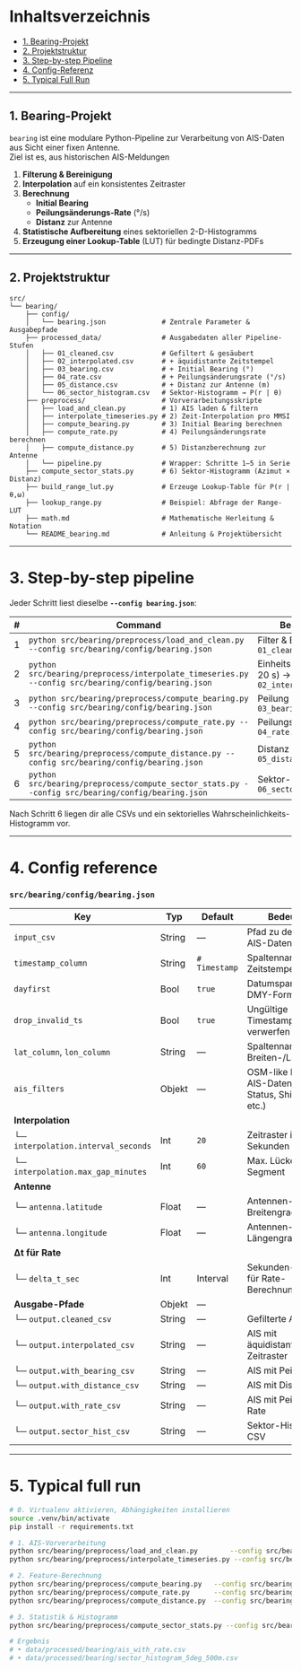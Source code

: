 # Inhaltsverzeichnis

- [1. Bearing-Projekt](#1-bearing-projekt)  
- [2. Projektstruktur](#2-projektstruktur)  
- [3. Step-by-step Pipeline](#3-step-by-step-pipeline)  
- [4. Config-Referenz](#4-config-referenz)  
- [5. Typical Full Run](#5-typical-full-run)  

---

## 1. Bearing-Projekt

`bearing` ist eine modulare Python-Pipeline zur Verarbeitung von AIS-Daten aus Sicht einer fixen Antenne.  
Ziel ist es, aus historischen AIS-Meldungen

1. **Filterung & Bereinigung**  
2. **Interpolation** auf ein konsistentes Zeitraster  
3. **Berechnung**  
   - **Initial Bearing**  
   - **Peilungsänderungs-Rate** (°/s)  
   - **Distanz** zur Antenne  
4. **Statistische Aufbereitung** eines sektoriellen 2-D-Histogramms  
5. **Erzeugung einer Lookup-Table** (LUT) für bedingte Distanz-PDFs  

---

## 2. Projektstruktur

```
src/
└── bearing/
    ├── config/
    │   └── bearing.json              # Zentrale Parameter & Ausgabepfade
    ├── processed_data/               # Ausgabedaten aller Pipeline-Stufen
    │   ├── 01_cleaned.csv            # Gefiltert & gesäubert
    │   ├── 02_interpolated.csv       # + äquidistante Zeitstempel
    │   ├── 03_bearing.csv            # + Initial Bearing (°)
    │   ├── 04_rate.csv               # + Peilungsänderungsrate (°/s)
    │   ├── 05_distance.csv           # + Distanz zur Antenne (m)
    │   └── 06_sector_histogram.csv   # Sektor-Histogramm → P(r | θ)
    ├── preprocess/                   # Vorverarbeitungsskripte
    │   ├── load_and_clean.py         # 1) AIS laden & filtern
    │   ├── interpolate_timeseries.py # 2) Zeit-Interpolation pro MMSI
    │   ├── compute_bearing.py        # 3) Initial Bearing berechnen
    │   ├── compute_rate.py           # 4) Peilungsänderungsrate berechnen
    │   ├── compute_distance.py       # 5) Distanzberechnung zur Antenne
    │   └── pipeline.py               # Wrapper: Schritte 1–5 in Serie
    ├── compute_sector_stats.py       # 6) Sektor-Histogramm (Azimut × Distanz)
    ├── build_range_lut.py            # Erzeuge Lookup-Table für P(r | θ,ω)
    ├── lookup_range.py               # Beispiel: Abfrage der Range-LUT
    ├── math.md                       # Mathematische Herleitung & Notation
    └── README_bearing.md             # Anleitung & Projektübersicht
```

---

# 3.  Step-by-step pipeline

Jeder Schritt liest dieselbe **`--config bearing.json`**:

| #  | Command                                                                                           | Beschreibung                                              |
|----|---------------------------------------------------------------------------------------------------|-----------------------------------------------------------|
| 1  | `python src/bearing/preprocess/load_and_clean.py --config src/bearing/config/bearing.json`        | Filter & Bereinigung → `01_cleaned.csv`                   |
| 2  | `python src/bearing/preprocess/interpolate_timeseries.py --config src/bearing/config/bearing.json`| Einheits-Zeitraster (z.B. 20 s) → `02_interpolated.csv`   |
| 3  | `python src/bearing/preprocess/compute_bearing.py --config src/bearing/config/bearing.json`       | Peilung berechnen → `03_bearing.csv`                      |
| 4  | `python src/bearing/preprocess/compute_rate.py --config src/bearing/config/bearing.json`          | Peilungs-Rate → `04_rate.csv`                             |
| 5  | `python src/bearing/preprocess/compute_distance.py --config src/bearing/config/bearing.json`      | Distanz zur Antenne → `05_distance.csv`                   |
| 6  | `python src/bearing/preprocess/compute_sector_stats.py --config src/bearing/config/bearing.json`  | Sektor-Histogramm → `06_sector_histogram.csv`             |

Nach Schritt 6 liegen dir alle CSVs und ein sektorielles Wahrscheinlichkeits-Histogramm vor.

---

# 4.  Config reference

### `src/bearing/config/bearing.json`

| Key                          | Typ        | Default    | Bedeutung                                                         |
|------------------------------|------------|------------|-------------------------------------------------------------------|
| `input_csv`                  | String     | —          | Pfad zu den Roh-AIS-Daten                                         |
| `timestamp_column`           | String     | `# Timestamp` | Spaltenname mit Zeitstempel                                  |
| `dayfirst`                   | Bool       | `true`     | Datumsparsing im DMY-Format                                      |
| `drop_invalid_ts`            | Bool       | `true`     | Ungültige Timestamps verwerfen                                   |
| `lat_column`, `lon_column`   | String     | —          | Spaltennamen für Breiten-/Längengrad                              |
| `ais_filters`                | Objekt     | —          | OSM-like Filter für AIS-Daten (Class, Status, Ship type etc.)     |
| **Interpolation**            |            |            |                                                                   |
| └─ `interpolation.interval_seconds` | Int   | `20`       | Zeitraster in Sekunden                                            |
| └─ `interpolation.max_gap_minutes` | Int     | `60`       | Max. Lücke → neuer Segment                                       |
| **Antenne**                  |            |            |                                                                   |
| └─ `antenna.latitude`        | Float      | —          | Antennen-Breitengrad                                              |
| └─ `antenna.longitude`       | Float      | —          | Antennen-Längengrad                                               |
| **Δt für Rate**              |            |            |                                                                   |
| └─ `delta_t_sec`             | Int        | Interval  | Sekunden-Intervall für Rate-Berechnung                             |
| **Ausgabe-Pfade**            | Objekt     | —          |                                                                   |
| └─ `output.cleaned_csv`      | String     | —          | Gefilterte AIS-Daten                                              |
| └─ `output.interpolated_csv` | String     | —          | AIS mit äquidistantem Zeitraster                                  |
| └─ `output.with_bearing_csv` | String     | —          | AIS mit Peilung                                                   |
| └─ `output.with_distance_csv`| String     | —          | AIS mit Distanz                                                   |
| └─ `output.with_rate_csv`    | String     | —          | AIS mit Peilungs-Rate                                             |
| └─ `output.sector_hist_csv`  | String     | —          | Sektor-Histogramm CSV                                             |

---

# 5.  Typical full run

```bash
# 0. Virtualenv aktivieren, Abhängigkeiten installieren
source .venv/bin/activate
pip install -r requirements.txt

# 1. AIS-Vorverarbeitung
python src/bearing/preprocess/load_and_clean.py        --config src/bearing/config/bearing.json
python src/bearing/preprocess/interpolate_timeseries.py --config src/bearing/config/bearing.json

# 2. Feature-Berechnung
python src/bearing/preprocess/compute_bearing.py   --config src/bearing/config/bearing.json
python src/bearing/preprocess/compute_rate.py      --config src/bearing/config/bearing.json
python src/bearing/preprocess/compute_distance.py  --config src/bearing/config/bearing.json

# 3. Statistik & Histogramm
python src/bearing/preprocess/compute_sector_stats.py --config src/bearing/config/bearing.json

# Ergebnis
# • data/processed/bearing/ais_with_rate.csv
# • data/processed/bearing/sector_histogram_5deg_500m.csv